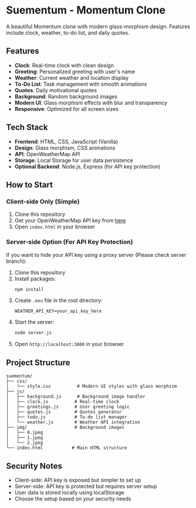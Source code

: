 # Suementum - Momentum Clone

A beautiful Momentum clone with modern glass-morphism design. Features include clock, weather, to-do list, and daily quotes.

## Features

- **Clock**: Real-time clock with clean design
- **Greeting**: Personalized greeting with user's name
- **Weather**: Current weather and location display
- **To-Do List**: Task management with smooth animations
- **Quotes**: Daily motivational quotes
- **Background**: Random background images
- **Modern UI**: Glass morphism effects with blur and transparency
- **Responsive**: Optimized for all screen sizes

## Tech Stack

- **Frontend**: HTML, CSS, JavaScript (Vanilla)
- **Design**: Glass morphism, CSS animations
- **API**: OpenWeatherMap API
- **Storage**: Local Storage for user data persistence
- **Optional Backend**: Node.js, Express (for API key protection)

## How to Start

### Client-side Only (Simple)

1. Clone this repository
2. Get your OpenWeatherMap API key from [here](https://openweathermap.org/api)
3. Open `index.html` in your browser

### Server-side Option (For API Key Protection)

If you want to hide your API key using a proxy server (Please check server branch):

1. Clone this repository
2. Install packages:
   ```bash
   npm install
   ```
3. Create `.env` file in the root directory:
   ```
   WEATHER_API_KEY=your_api_key_here
   ```
4. Start the server:
   ```bash
   node server.js
   ```
5. Open `http://localhost:3000` in your browser

## Project Structure

    suementum/
    ├── css/
    │   └── style.css          # Modern UI styles with glass morphism
    ├── js/
    │   ├── background.js      # Background image handler
    │   ├── clock.js          # Real-time clock
    │   ├── greetings.js      # User greeting logic
    │   ├── quotes.js         # Quotes generator
    │   ├── todo.js           # To-do list manager
    │   └── weather.js        # Weather API integration
    ├── img/                  # Background images
    │   ├── 0.jpeg
    │   ├── 1.jpeg
    │   └── 2.jpeg
    └── index.html           # Main HTML structure

## Security Notes

- Client-side: API key is exposed but simpler to set up
- Server-side: API key is protected but requires server setup
- User data is stored locally using localStorage
- Choose the setup based on your security needs
